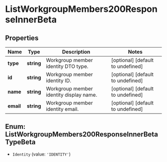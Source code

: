 # ListWorkgroupMembers200ResponseInnerBeta

## Properties

Name | Type | Description | Notes
------------ | ------------- | ------------- | -------------
**type** | **string** | Workgroup member identity DTO type. | [optional] [default to undefined]
**id** | **string** | Workgroup member identity ID. | [optional] [default to undefined]
**name** | **string** | Workgroup member identity display name. | [optional] [default to undefined]
**email** | **string** | Workgroup member identity email. | [optional] [default to undefined]



## Enum: ListWorkgroupMembers200ResponseInnerBetaTypeBeta


* `Identity` (value: `'IDENTITY'`)



